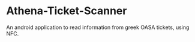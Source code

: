 # Athena-Ticket-Scanner
An android application to read information from greek OASA tickets, using NFC.
